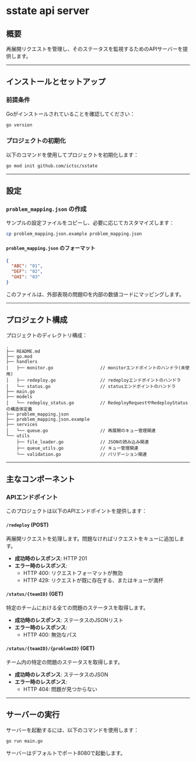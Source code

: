 # sstate api server

## 概要

再展開リクエストを管理し、そのステータスを監視するためのAPIサーバーを提供します。

---

## インストールとセットアップ

### 前提条件

Goがインストールされていることを確認してください：

```sh
go version
```

### プロジェクトの初期化

以下のコマンドを使用してプロジェクトを初期化します：

```sh
go mod init github.com/ictsc/sstate
```

---

## 設定

### `problem_mapping.json` の作成

サンプルの設定ファイルをコピーし、必要に応じてカスタマイズします：

```sh
cp problem_mapping.json.example problem_mapping.json
```

#### `problem_mapping.json` のフォーマット

```json
{
  "ABC": "01",
  "DEF": "02",
  "GHI": "03"
}
```

このファイルは、外部表現の問題IDを内部の数値コードにマッピングします。

---

## プロジェクト構成

プロジェクトのディレクトリ構成：

```tree
.
├── README.md
├── go.mod
├── handlers
│   ├── monitor.go                  // monitorエンドポイントのハンドラ(未使用)
│   ├── redeploy.go                 // redeployエンドポイントのハンドラ
│   └── status.go                   // statusエンドポイントのハンドラ
├── main.go
├── models
│   └── redeploy_status.go          // RedeployRequestやRedeployStatusの構造体定義
├── problem_mapping.json
├── problem_mapping.json.example
├── services
│   └── queue.go                    // 再展開のキュー管理関連
└── utils
    ├── file_loader.go              // JSONの読み込み関連
    ├── queue_utils.go              // キュー管理関連
    └── validation.go               // バリデーション関連
```

---

## 主なコンポーネント

### APIエンドポイント

このプロジェクトは以下のAPIエンドポイントを提供します：

#### `/redeploy` (POST)

再展開リクエストを処理します。問題なければリクエストをキューに追加します。

- **成功時のレスポンス**: HTTP 201
- **エラー時のレスポンス**:
  - HTTP 400: リクエストフォーマットが無効
  - HTTP 429: リクエストが既に存在する、またはキューが満杯

#### `/status/{teamID}` (GET)

特定のチームにおける全ての問題のステータスを取得します。

- **成功時のレスポンス**: ステータスのJSONリスト
- **エラー時のレスポンス**:
  - HTTP 400: 無効なパス

#### `/status/{teamID}/{problemID}` (GET)

チーム内の特定の問題のステータスを取得します。

- **成功時のレスポンス**: ステータスのJSON
- **エラー時のレスポンス**:
  - HTTP 404: 問題が見つからない
<!-- 
#### `/monitor` (GET)　(未使用)

キューの現在の状態を取得します。キュー内にある全てのチームと問題のペアが含まれます。

- **成功時のレスポンス**: キューエントリのJSONリスト -->

---
<!-- 
### キュー管理

- **キュー**: `RedeployQueue` は再展開タスクを管理するためのチャネルです。
- **同時アクセス**: `sync.Map` を使用して、キューの内容とステータスをスレッドセーフに追跡します。

---

## ユーティリティスクリプト

### ファイルローダー

`file_loader.go` は `problem_mapping.json` ファイルを読み込む機能を提供します。

```go
func LoadProblemIDMapping(filename string) error
```

JSONファイルを読み込み、システム全体で使用する問題IDをマッピングします。

### バリデーション
`validation.go` は入力検証のための正規表現を提供します。例えば、チームIDのフォーマットを確認します：

```go
var TeamIDPattern = regexp.MustCompile(`^\d{2}$`)
```

---

## キュー処理サービス

### `ProcessQueue`
キュー内のリクエストを順次処理し、タスクの進行状況に応じてステータスを更新します。

### `MonitorTimeouts`
"Creating" 状態のタスクを監視し、設定された閾値を超えた場合はタイムアウトとしてマークします。

---
-->

## サーバーの実行

サーバーを起動するには、以下のコマンドを使用します：

```sh
go run main.go
```

サーバーはデフォルトでポート8080で起動します。
